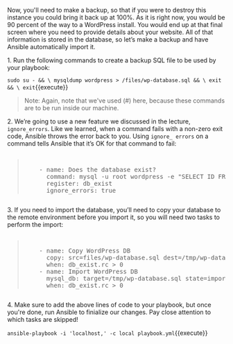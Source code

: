 
Now, you'll need to make a backup, so that if you were to destroy this instance you could bring it back up at 100%. As it is right now, you would be 90 percent of the way to a WordPress install. You would end up at that final screen where you need to provide details about your website. All of that information is stored in the database, so let’s make a backup and have Ansible automatically import it.

1\. Run the following commands to create a backup SQL file to be used by your playbook:

`sudo su - && \
mysqldump wordpress > /files/wp-database.sql && \
exit && \
exit`{{execute}}

>Note: Again, note that we've used (#) here, because these commands are to be run inside our machine.

2\. We’re going to use a new feature we discussed in the lecture, `ignore_errors`. Like we learned, when a command fails with a non-zero exit code, Ansible throws the error back to you. Using `ignore_ errors` on a command tells Ansible that it’s OK for that command to fail:

<pre class="file" data-filename="playbook.yml"><blockquote>
    - name: Does the database exist?
      command: mysql -u root wordpress -e "SELECT ID FROM wordpress.wp_users LIMIT 1;"
      register: db_exist
      ignore_errors: true
</blockquote></pre>

3\. If you need to import the database, you’ll need to copy your database to the remote environment before you import it, so you will need two tasks to perform the import:

<pre class="files" data-filename="playbook.yml"><blockquote>
    - name: Copy WordPress DB
      copy: src=files/wp-database.sql dest=/tmp/wp-database.sql
      when: db_exist.rc > 0
    - name: Import WordPress DB
      mysql_db: target=/tmp/wp-database.sql state=import name=wordpress
      when: db_exist.rc > 0
</blockquote></pre>

4\. Make sure to add the above lines of code to your playbook, but once you're done, run Ansible to finialize our changes. Pay close attention to which tasks are skipped!

`ansible-playbook -i 'localhost,' -c local playbook.yml`{{execute}}
